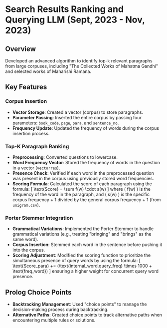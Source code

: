 # Search Results Ranking and Querying LLM (Sept, 2023 - Nov, 2023)

## Overview

Developed an advanced algorithm to identify top-k relevant paragraphs from large corpuses, including "The Collected Works of Mahatma Gandhi" and selected works of Maharishi Ramana.

## Key Features

### Corpus Insertion
- **Vector Storage**: Created a vector (corpus) to store paragraphs.
- **Parameter Passing**: Inserted the entire corpus by passing four parameters: `book_code`, `page`, `para`, and `sentence_no`.
- **Frequency Update**: Updated the frequency of words during the corpus insertion process.

### Top-K Paragraph Ranking
- **Preprocessing**: Converted questions to lowercase.
- **Word Frequency Vector**: Stored the frequency of words in the question in a vector (`vectorres`).
- **Presence Check**: Verified if each word in the preprocessed question was present in the corpus using previously stored word frequencies.
- **Scoring Formula**: Calculated the score of each paragraph using the formula:
  \[
  \text{Score} = \sum f(w) \cdot s(w)
  \]
  where \( f(w) \) is the frequency of the word in the paragraph, and \( s(w) \) is the specific corpus frequency + 1 divided by the general corpus frequency + 1 (from `unigram.csv`).

### Porter Stemmer Integration
- **Grammatical Variations**: Implemented the Porter Stemmer to handle grammatical variations (e.g., treating "bringing" and "brings" as the same word).
- **Corpus Insertion**: Stemmed each word in the sentence before pushing it into the corpus.
- **Scoring Adjustment**: Modified the scoring function to prioritize the simultaneous presence of query words by using the formula:
  \[
  \text{Score\_para} += (\text{internal\_word.query\_freq} \times 1000 + \text{freq\_word})
  \]
  ensuring a higher weight for concurrent query word presence.

## Prolog Choice Points
- **Backtracking Management**: Used "choice points" to manage the decision-making process during backtracking.
- **Alternative Paths**: Created choice points to track alternative paths when encountering multiple rules or solutions.

